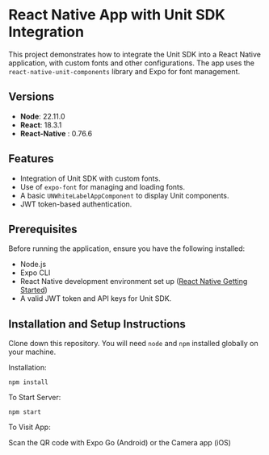 # React Native App with Unit SDK Integration

This project demonstrates how to integrate the Unit SDK into a React Native application, with custom fonts and other configurations. The app uses the `react-native-unit-components` library and Expo for font management.


## Versions
- **Node**: 22.11.0
- **React**: 18.3.1
- **React-Native** : 0.76.6

## Features

- Integration of Unit SDK with custom fonts.
- Use of `expo-font` for managing and loading fonts.
- A basic `UNWhiteLabelAppComponent` to display Unit components.
- JWT token-based authentication.

## Prerequisites

Before running the application, ensure you have the following installed:

- Node.js
- Expo CLI
- React Native development environment set up ([React Native Getting Started](https://reactnative.dev/docs/environment-setup))
- A valid JWT token and API keys for Unit SDK.

## Installation and Setup Instructions 

Clone down this repository. You will need `node` and `npm` installed globally on your machine.  

Installation:

`npm install`   

To Start Server:

`npm start`  

To Visit App:

Scan the QR code with Expo Go (Android) or the Camera app (iOS)